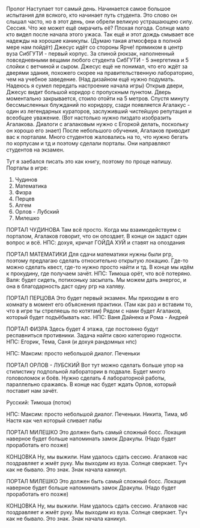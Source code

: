 Пролог
Наступает тот самый день. Начинается самое большое испытания для всякого, кто начинает путь студента. Это слово он слышал часто, но в этот день, они обрели великую устрашающею силу. Сессия. Что же может ещё омрачить её? Плохая погода. Солнце мало кто видел после начала этого ужаса. Так ещё и этот дождь смывает все надежды на хорошие каникулы. (Думаю такая атмосфера в полной мере нам пойдёт)
Джесус идёт со стороны Ярче! прямиком в центр вуза СибГУТИ - первый корпус. За спиной рюкзак, наполненный повседневными вещами любого студента СибГУТИ - 5 энергетика и 5 слойки с ветчиной и сыром. Джесус ещё не понимал, что его ждёт за дверями здания, похожего скорее на правительственную лабораторию, чем на учебное заведение. (Над дизайном ещё нужно подумать. Надеюсь я сумел передать настроение начала игры)
Открыв двери, Джесус видит большой коридор с пропускным пунктом. Дверь моментально закрывается, стоило отойти на 5 метров. Спустя минуту бессмысленных блужданий по коридору, сзади появляется Агалакус - один из легендарных кураторов, заслуживший чистейшую репутация и всеобщее уважение. (Вот настолько нужно пиздато изобразить Агалакова. Диалоги с агалаковым нужно с Егоркой делать, поскольку он хорошо его знает)
После небольшого обучения, Агалаков приводит вас к порталам. Много студентов жаловались на то, что нужно бегать по корпусам и тд и поэтому сделали порталы. Они направляют студентов на экзамен.

Тут я заебался писать это как книгу, поэтому по проще напишу.
Порталы в игре:
1. Чудинов
2. Математика
3. Физра
4. Перцев
5. Алгем
6. Орлов - Лубский
7. Милешко

ПОРТАЛ ЧУДИНОВА Там всё просто. Когда мы взаимодействуем с порталом, Агалаков говорит, что он опоздает. В конце он задаст один вопрос и всё.
НПС: дохуя, кричат ГОЙДА ХУЙ и ставят на опоздания

ПОРТАЛ МАТЕМАТИКИ Для сдачи математики нужны были ргр, поэтому предлагаю сделать относительно открытую локацию. Где-то можно сделать квест, где-то нужно просто найти и тд. В конце мы идём к прокудину, где получаем зачёт. 
НПС: Тимоша орёт, что всё потеряно. Валя: будет сидеть, потихоньку засыпать. Мы можем дать энергос, и она в благодарность даст одну ргр на халяву.

ПОРТАЛ ПЕРЦОВА Это будет первый экзамен. Мы приходим в его комнату в момент его объяснения практики. (Там как раз и вставим то, что в игре ты стреляешь по котятам) Рядом с нами будет Агалаков, который будет подъёбывать нас.
НПС: Ваня Дайнека и Рома - Андрей

ПОРТАЛ ФИЗРА Здесь будет 4 этажа, где постоянно будут респавниться противники. Задача найти свою категорию годности.
НПС: Егорик, Тема, Саня (и дохуя рандомных нпс)

НПС: Максим: просто небольшой диалог. Печеньки

ПОРТАЛ ОРЛОВ - ЛУБСКИЙ Вот тут можно сделать больше упор на стилистику подпольной лаборатории в подвале. Будет много головоломок и боёв. Нужно сделать 4 лабораторной работы, параллельно сражаясь. В конце нас будет ждать Орлов, который поставит нам зачёт.

Русский: Тимоша (поток)

НПС: Максим: просто небольшой диалог. Печеньки. Никита, Тима, мб Настя как чел который сливает лабы

ПОРТАЛ МИЛЕШКО Это должен быть самый сложный босс. Локация наверное будет больше напоминать замок Дракулы. (Надо будет проработать его позже)

КОНЦОВКА Ну, мы выжили. Нам удалось сдать сессию. Агалаков нас поздравляет и жмёт руку. Мы выходим из вуза. Солнце сверкает. Туч как не бывало. Это знак. Знак начала каникул.

ПОРТАЛ МИЛЕШКО
Это должен быть самый сложный босс. Локация наверное будет больше напоминать замок Дракулы. (Надо будет проработать его позже)

КОНЦОВКА
Ну, мы выжили. Нам удалось сдать сессию. Агалаков нас поздравляет и жмёт руку. Мы выходим из вуза. Солнце сверкает. Туч как не бывало. Это знак. Знак начала каникул.
